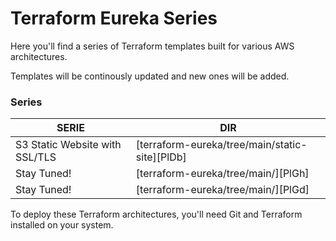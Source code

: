 # Terraform Eureka Series

Here you'll find a series of Terraform templates built for various AWS architectures.

Templates will be continously updated and new ones will be added.

### Series

| SERIE | DIR |
| ------ | ------ |
| S3 Static Website with SSL/TLS | [terraform-eureka/tree/main/static-site][PlDb] |
| Stay Tuned! | [terraform-eureka/tree/main/][PlGh] |
| Stay Tuned! | [terraform-eureka/tree/main/][PlGd] |

To deploy these Terraform architectures, you'll need Git and Terraform installed on your system.


